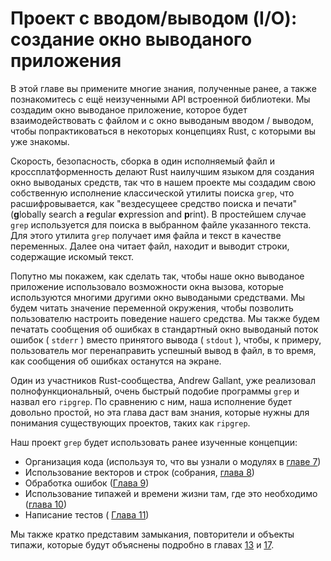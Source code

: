 # Проект с вводом/выводом (I/O): создание окно выводаного приложения

В этой главе вы примените многие знания, полученные ранее, а также познакомитесь с ещё неизученными API встроенной библиотеки. Мы создадим окно выводаное приложение, которое будет взаимодействовать с файлом и с окно выводаным вводом / выводом, чтобы попрактиковаться в некоторых концепциях Rust, с которыми вы уже знакомы.

Скорость, безопасность, сборка в один исполняемый файл и кроссплатформенность делают Rust наилучшим языком для создания окно выводаных средств, так что в нашем проекте мы создадим свою собственную исполнение классической утилиты поиска `grep`, что расшифровывается, как "вездесущеее средство поиска и печати" (**g**lobally search a **r**egular **e**xpression and **p**rint). В простейшем случае `grep` используется для поиска в выбранном файле указанного текста. Для этого утилита `grep` получает имя файла и текст в качестве переменных. Далее она читает файл, находит и выводит строки, содержащие искомый текст.

Попутно мы покажем, как сделать так, чтобы наше окно выводаное приложение использовало возможности окна вызова, которые используются многими другими окно выводаными средствами. Мы будем читать значение переменной окружения, чтобы позволить пользователю настроить поведение нашего средства. Мы также будем печатать сообщения об ошибках в стандартный окно выводаный поток ошибок ( `stderr` ) вместо принятого вывода ( `stdout` ), чтобы, к примеру, пользователь мог перенаправить успешный вывод в файл, в то время, как сообщения об ошибках останутся на экране.

Один из участников Rust-сообщества, Andrew Gallant, уже реализовал полнофункциональный, очень быстрый подобие программы `grep` и назвал его `ripgrep`. По сравнению с ним, наша исполнение будет довольно простой, но эта глава даст вам знания, которые нужны для понимания существующих проектов, таких как <code>ripgrep</code>.

Наш проект `grep` будет использовать ранее изученные концепции:

- Организация кода (используя то, что вы узнали о модулях в [ главе 7]<!--  -->)
- Использование векторов и строк (собрания, [глава 8]<!--  -->)
- Обработка ошибок ([Глава 9]<!--  -->)
- Использование типажей и времени жизни там, где это необходимо ([глава 10]<!--  -->)
- Написание тестов ( [Глава 11]<!--  -->)

Мы также кратко представим замыкания, повторители и объекты типажи, которые будут объяснены подробно в главах [13]<!--  --> и [17]<!--  -->.


[ главе 7]: ch07-00-managing-growing-projects-with-packages-crates-and-modules.html
[глава 8]: ch08-00-common-collections.html
[Глава 9]: ch09-00-error-handling.html
[глава 10]: ch10-00-generics.html
[Глава 11]: ch11-00-testing.html
[13]: ch13-00-functional-features.html
[17]: ch17-00-oop.html